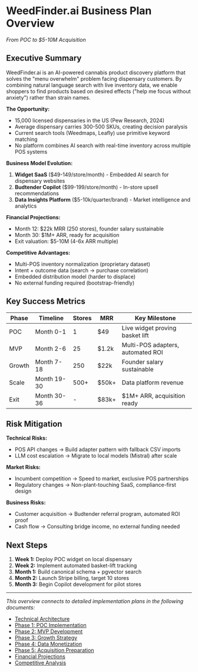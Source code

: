 # WeedFinder.ai Business Plan Overview
*From POC to $5-10M Acquisition*

## Executive Summary

WeedFinder.ai is an AI-powered cannabis product discovery platform that solves the "menu overwhelm" problem facing dispensary customers. By combining natural language search with live inventory data, we enable shoppers to find products based on desired effects ("help me focus without anxiety") rather than strain names.

**The Opportunity:**
- 15,000 licensed dispensaries in the US (Pew Research, 2024)
- Average dispensary carries 300-500 SKUs, creating decision paralysis
- Current search tools (Weedmaps, Leafly) use primitive keyword matching
- No platform combines AI search with real-time inventory across multiple POS systems

**Business Model Evolution:**
1. **Widget SaaS** ($49-149/store/month) - Embedded AI search for dispensary websites
2. **Budtender Copilot** ($99-199/store/month) - In-store upsell recommendations
3. **Data Insights Platform** ($5-10k/quarter/brand) - Market intelligence and analytics

**Financial Projections:**
- Month 12: $22k MRR (250 stores), founder salary sustainable
- Month 30: $1M+ ARR, ready for acquisition
- Exit valuation: $5-10M (4-6x ARR multiple)

**Competitive Advantages:**
- Multi-POS inventory normalization (proprietary dataset)
- Intent + outcome data (search → purchase correlation)
- Embedded distribution model (harder to displace)
- No external funding required (bootstrap-friendly)

## Key Success Metrics

| Phase | Timeline | Stores | MRR | Key Milestone |
|-------|----------|--------|-----|---------------|
| POC | Month 0-1 | 1 | $49 | Live widget proving basket lift |
| MVP | Month 2-6 | 25 | $1.2k | Multi-POS adapters, automated ROI |
| Growth | Month 7-18 | 250 | $22k | Founder salary sustainable |
| Scale | Month 19-30 | 500+ | $50k+ | Data platform revenue |
| Exit | Month 30-36 | - | $83k+ | $1M+ ARR, acquisition ready |

## Risk Mitigation

**Technical Risks:**
- POS API changes → Build adapter pattern with fallback CSV imports
- LLM cost escalation → Migrate to local models (Mistral) after scale

**Market Risks:**
- Incumbent competition → Speed to market, exclusive POS partnerships
- Regulatory changes → Non-plant-touching SaaS, compliance-first design

**Business Risks:**
- Customer acquisition → Budtender referral program, automated ROI proof
- Cash flow → Consulting bridge income, no external funding needed

## Next Steps

1. **Week 1:** Deploy POC widget on local dispensary
2. **Week 2:** Implement automated basket-lift tracking
3. **Month 1:** Build canonical schema + pgvector search
4. **Month 2:** Launch Stripe billing, target 10 stores
5. **Month 3:** Begin Copilot development for pilot stores

---

*This overview connects to detailed implementation plans in the following documents:*
- [Technical Architecture](technical/technical-architecture.md)
- [Phase 1: POC Implementation](technical/phase-1-poc.md)
- [Phase 2: MVP Development](technical/phase-2-mvp.md)
- [Phase 3: Growth Strategy](technical/phase-3-growth.md)
- [Phase 4: Data Monetization](technical/phase-4-data-platform.md)
- [Phase 5: Acquisition Preparation](technical/phase-5-acquisition.md)
- [Financial Projections](business/financial-projections.md)
- [Competitive Analysis](business/competitive-analysis.md)